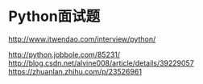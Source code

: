 # Python面试题

http://www.itwendao.com/interview/python/

http://python.jobbole.com/85231/
http://blog.csdn.net/alvine008/article/details/39229057
https://zhuanlan.zhihu.com/p/23526961